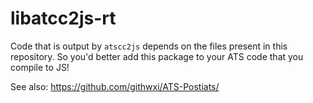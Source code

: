 # libatcc2js-rt

Code that is output by `atscc2js` depends on the files present in this
repository. So you'd better add this package to your ATS code that you
compile to JS!

See also: https://github.com/githwxi/ATS-Postiats/
